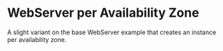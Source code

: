 # WebServer per Availability Zone

A slight variant on the base WebServer example that creates an instance per availability zone.

